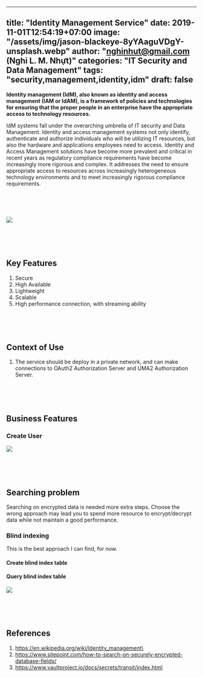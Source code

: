 
---
title: "Identity Management Service"
date: 2019-11-01T12:54:19+07:00
image: "/assets/img/jason-blackeye-8yYAaguVDgY-unsplash.webp"
author: "nghinhut@gmail.com (Nghi L. M. Nhựt)"
categories: "IT Security and Data Management"
tags: "security,management,identity,idm"
draft: false
---

**Identity management (IdM), also known as identity and access management (IAM or IdAM), is a framework of policies and technologies for ensuring that the proper people in an enterprise have the appropriate access to technology resources.**

<!--more-->

IdM systems fall under the overarching umbrella of IT security and Data Management. 
Identity and access management systems not only identify, authenticate and authorize individuals who will be utilizing IT resources, but also the hardware and applications employees need to access. 
Identity and Access Management solutions have become more prevalent and critical in recent years as regulatory compliance requirements have become increasingly more rigorous and complex.
It addresses the need to ensure appropriate access to resources across increasingly heterogeneous technology environments and to meet increasingly rigorous compliance requirements.

<br /><br /><br />

![](/plantuml/IdM/idm.png)

<br /><br /><br />
## Key Features
1. Secure
1. High Available
1. Lightweight
1. Scalable
1. High performance connection, with streaming ability

<br /><br /><br />
## Context of Use
1. The service should be deploy in a private network, and can make connections to OAuth2 Authorization Server and UMA2 Authorization Server.


<br /><br /><br />
## Business Features
### Create User
![](/plantuml/IdM/uc01.sequence.png)

<br /><br /><br />
## Searching problem
Searching on encrypted data is needed more extra steps.
Choose the wrong approach may lead you to spend more resource to encrypt/decrypt data while not maintain a good performance.

### Blind indexing
This is the best approach I can find, for now.

#### Create blind index table


#### Query blind index table
![](/plantuml/IdM/query-encrypted-users.function.png)


<br /><br /><br />
## References
1. https://en.wikipedia.org/wiki/Identity_management\
1. https://www.sitepoint.com/how-to-search-on-securely-encrypted-database-fields/
1. https://www.vaultproject.io/docs/secrets/transit/index.html
